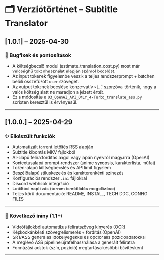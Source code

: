 # 🗂️ Verziótörténet – Subtitle Translator

## [1.0.1] – 2025-04-30

### 🐛 Bugfixek és pontosítások

- A költségbecslő modul (estimate_translation_cost.py) most már valósághű tokenhasználat alapján számol becslést.
- Az input tokenek figyelembe veszik a teljes rendszerprompt + batchen belüli összefűzött `user` szöveget.
- Az output tokenek becslése konzervatív `×1.7` szorzóval történik, hogy a valós költség alatt ne maradjon a jelzett érték.
- Ez a módosítás a `03_OpenAI_API_ONLY_4-Turbo_translate_ass.py` scripten keresztül is érvényesül.

---

## [1.0.0.] – 2025-04-29

### ✨ Elkészült funkciók

- Automatizált torrent letöltés RSS alapján
- Subtitle kibontás MKV fájlokból
- AI-alapú feliratfordítás angol vagy japán nyelvről magyarra (OpenAI)
- Kontextusalapú prompt-rendszer (anime synopsis, karakterlista, műfaj)
- Token-alapú költségbecslés és API limit figyelem
- Beszélőalapú stíluskezelés és karakterenkénti színezés
- Konfigurációs rendszer `.ini` fájlokkal
- Discord webhook integráció
- Letöltési naplózás (torrent ismétlődés megelőzése)
- Teljes körű dokumentáció: README, INSTALL, TECH DOC, CONFIG FILES

---

### 🔭 Következő irány (1.1+)

- Videófájlokból automatikus feliratszöveg kinyerés (OCR)
- Képkockánkénti szövegfelismerés + fordítás (OpenAI)
- SRT/ASS generálás időbélyegekkel és opcionális pozícióadatokkal
- A meglévő ASS pipeline újrafelhasználása a generált feliratra
- Formázási adatok (szín, pozíció) megtartása későbbi bővítésként

---
